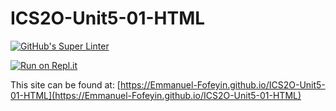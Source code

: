 # ICS2O-Unit5-01-HTML

[![GitHub's Super Linter](https://github.com/Emmanuel-Fofeyin/ICS2O-Unit5-01-HTML/workflows/GitHub's%20Super%20Linter/badge.svg)](https://github.com/Emmanuel-Fofeyin/ICS2O-Unit5-01-HTML/actions)



[![Run on Repl.it](https://repl.it/badge/github/Emmanuel-Fofeyin/ICS2O-Unit5-01-HTML)](https://repl.it/github/Emmanuel-Fofeyin/ICS2O-Unit5-01-HTML)

This site can be found at: [https://Emmanuel-Fofeyin.github.io/ICS2O-Unit5-01-HTML](https://Emmanuel-Fofeyin.github.io/ICS2O-Unit5-01-HTML)

